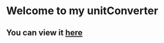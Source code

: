﻿# Welcome to my unitConverter
## You can view it <a href='https://roaring-lolly-62c256.netlify.app/' target=_blank>here</a>
